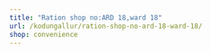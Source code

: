 ```yaml
---
title: "Ration shop no:ARD 18,ward 18"
url: /kodungallur/ration-shop-no-ard-18-ward-18/
shop: convenience
---
```


